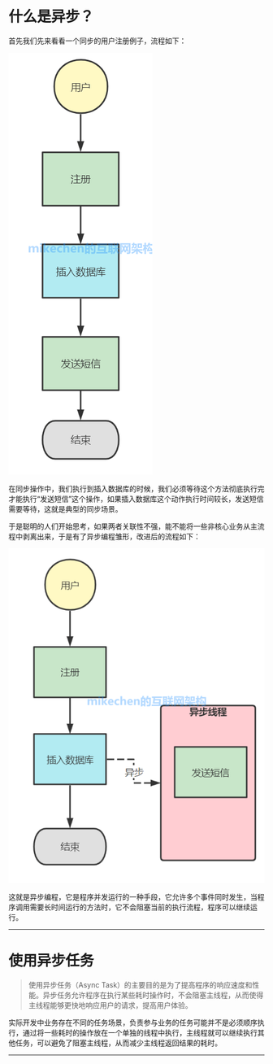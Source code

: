 # 什么是异步？

首先我们先来看看一个同步的用户注册例子，流程如下：

![](./images/java-asynchrony-02.png)

在同步操作中，我们执行到插入数据库的时候，我们必须等待这个方法彻底执行完才能执行“发送短信”这个操作，如果插入数据库这个动作执行时间较长，发送短信需要等待，这就是典型的同步场景。

于是聪明的人们开始思考，如果两者关联性不强，能不能将一些非核心业务从主流程中剥离出来，于是有了异步编程雏形，改进后的流程如下：

![](./images/java-asynchrony-03.png)

这就是异步编程，它是程序并发运行的一种手段，它允许多个事件同时发生，当程序调用需要长时间运行的方法时，它不会阻塞当前的执行流程，程序可以继续运行。

---

# 使用异步任务

> 使用异步任务（Async Task）的主要目的是为了提高程序的响应速度和性能。异步任务允许程序在执行某些耗时操作时，不会阻塞主线程，从而使得主线程能够更快地响应用户的请求，提高用户体验。

实际开发中业务存在不同的任务场景，负责参与业务的任务可能并不是必须顺序执行，通过将一些耗时的操作放在一个单独的线程中执行，主线程就可以继续执行其他任务，可以避免了阻塞主线程，从而减少主线程返回结果的耗时。

---

